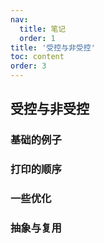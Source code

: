 ```yaml
---
nav:
  title: 笔记
  order: 1
title: '受控与非受控'
toc: content
order: 3
---
```


## 受控与非受控

### 基础的例子

<code src="./demos/demo1.tsx"></code>

### 打印的顺序

<code src="./demos/demo2.tsx"></code>

### 一些优化

<code src="./demos/demo3.tsx"></code>

### 抽象与复用

<code src="./demos/demo4.tsx"></code>
